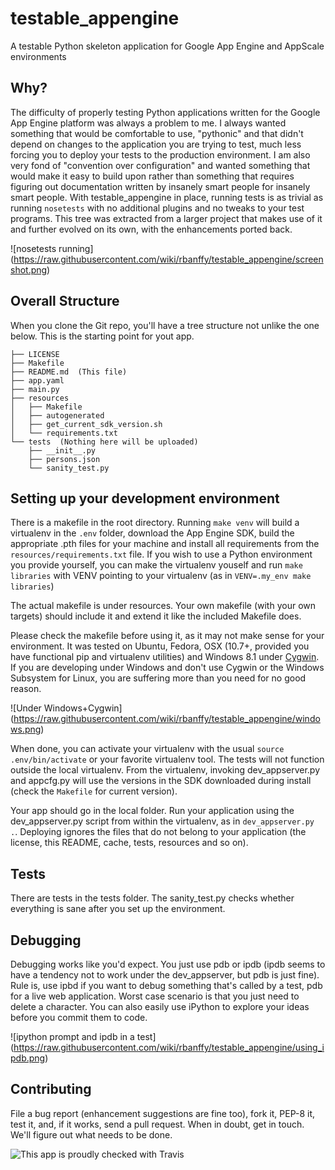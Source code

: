 testable_appengine
==================

A testable Python skeleton application for Google App Engine and
AppScale environments

Why?
----

The difficulty of properly testing Python applications written for the
Google App Engine platform was always a problem to me. I always wanted
something that would be comfortable to use, "pythonic" and that didn't
depend on changes to the application you are trying to test, much less
forcing you to deploy your tests to the production environment. I am
also very fond of "convention over configuration" and wanted something
that would make it easy to build upon rather than something that
requires figuring out documentation written by insanely smart people for
insanely smart people. With testable_appengine in place, running tests
is as trivial as running `nosetests` with no additional plugins and no
tweaks to your test programs. This tree was extracted from a larger
project that makes use of it and further evolved on its own, with the
enhancements ported back.

![nosetests running]
(https://raw.githubusercontent.com/wiki/rbanffy/testable_appengine/screenshot.png)

Overall Structure
-----------------

When you clone the Git repo, you'll have a tree structure not unlike
the one below. This is the starting point for yout app.

    ├── LICENSE
    ├── Makefile
    ├── README.md  (This file)
    ├── app.yaml
    ├── main.py
    ├── resources
    │   ├── Makefile
    │   ├── autogenerated
    │   ├── get_current_sdk_version.sh
    │   └── requirements.txt
    └── tests  (Nothing here will be uploaded)
        ├── __init__.py
        ├── persons.json
        └── sanity_test.py

Setting up your development environment
---------------------------------------

There is a makefile in the root directory. Running `make venv` will
build a virtualenv in the `.env` folder, download the App Engine SDK,
build the appropriate .pth files for your machine and install all
requirements from the `resources/requirements.txt` file. If you wish to
use a Python environment you provide yourself, you can make the
virtualenv youself and run `make libraries` with VENV pointing to your
virtualenv (as in `VENV=.my_env make libraries`)

The actual makefile is under resources. Your own makefile (with your own
targets) should include it and extend it like the included Makefile
does.

Please check the makefile before using it, as it may not make sense for
your environment. It was tested on Ubuntu, Fedora, OSX (10.7+, provided
you have functional pip and virtualenv utilities) and Windows 8.1 under
[Cygwin](http://www.cygwin.com/). If you are developing under Windows
and don't use Cygwin or the Windows Subsystem for Linux, you are
suffering more than you need for no good reason.

![Under Windows+Cygwin]
(https://raw.githubusercontent.com/wiki/rbanffy/testable_appengine/windows.png)

When done, you can activate your virtualenv with the usual `source
.env/bin/activate` or your favorite virtualenv tool. The tests will not
function outside the local virtualenv. From the virtualenv, invoking
dev_appserver.py and appcfg.py will use the versions in the SDK
downloaded during install (check the `Makefile` for current version).

Your app should go in the local folder. Run your application using the
dev_appserver.py script from within the virtualenv, as in
`dev_appserver.py .`. Deploying ignores the files that do not belong to
your application (the license, this README, cache, tests, resources and
so on).

Tests
-----

There are tests in the tests folder. The sanity_test.py checks whether
everything is sane after you set up the environment.

Debugging
---------

Debugging works like you'd expect. You just use pdb or ipdb (ipdb seems
to have a tendency not to work under the dev_appserver, but pdb is just
fine). Rule is, use ipbd if you want to debug something that's called
by a test, pdb for a live web application. Worst case scenario is that
you just need to delete a character. You can also easily use iPython to
explore your ideas before you commit them to code.

![ipython prompt and ipdb in a test]
(https://raw.githubusercontent.com/wiki/rbanffy/testable_appengine/using_ipdb.png)

Contributing
------------

File a bug report (enhancement suggestions are fine too), fork it, PEP-8
it, test it, and, if it works, send a pull request. When in doubt, get
in touch. We'll figure out what needs to be done.

![This app is proudly checked with Travis](https://api.travis-ci.org/rbanffy/testable_appengine.svg)
